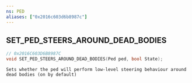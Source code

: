 ```yaml
---
ns: PED
aliases: ["0x2016c603d6b8987c"]
---
```

## SET_PED_STEERS_AROUND_DEAD_BODIES

```c
// 0x2016C603D6B8987C
void SET_PED_STEERS_AROUND_DEAD_BODIES(Ped ped, bool State);
```

```
Sets whether the ped will perform low-level steering behaviour around dead bodies (on by default)
```
